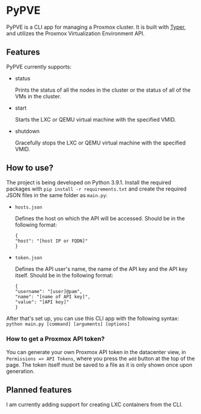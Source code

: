 # PyPVE

PyPVE is a CLI app for managing a Proxmox cluster. It is built with [Typer](https://typer.tiangolo.com/), and utilizes the Proxmox Virtualization Environment API. 

## Features
PyPVE currently supports:
- status

    Prints the status of all the nodes in the cluster or the status of all of the VMs in the cluster.
- start

    Starts the LXC or QEMU virtual machine with the specified VMID.

- shutdown

    Gracefully stops the LXC or QEMU virtual machine with the specified VMID.
## How to use?
The project is being developed on Python 3.9.1. Install the required packages with `pip install -r requirements.txt` and create the required JSON files in  the same folder as `main.py`:

- `hosts.json`

    Defines the host on which the API will be accessed. Should be in the following format:
    ```
    {
    "host": "[host IP or FQDN]"
    }
    ```
- `token.json`

    Defines the API user's name, the name of the API key and the API key itself. Should be in the following format:
    ```
    {
    "username": "[user]@pam",
    "name": "[name of API key]",
    "value": "[API key]"
    }
    ```
After that's set up, you can use this CLI app with the following syntax: `python main.py [command] [arguments] [options]`

### How to get a Proxmox API token?
You can generate your own Proxmox API token in the datacenter view, in `Permissions => API Tokens`, where you press the `add` button at the top of the page. The token itself must be saved to a file as it is only shown once upon generation.
## Planned features
I am currently adding support for creating LXC containers from the CLI.